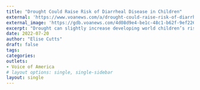 ```yaml
---
title: "Drought Could Raise Risk of Diarrheal Disease in Children"
external: 'https://www.voanews.com/a/drought-could-raise-risk-of-diarrheal-disease-in-children/6666261.html'
external_image: 'https://gdb.voanews.com/4d08d9e4-be1c-48c1-b62f-9ef226c41d87_cx0_cy13_cw94_w1023_r1_s.jpg'
excerpt: "Drought can slightly increase developing world children’s risk of diarrheal disease, researchers have found, adding that wetter regions seem to be affected differently than drier ones."
date: 2022-07-20
author: "Elise Cutts"
draft: false
tags:
categories:
outlets:
- Voice of America
# layout options: single, single-sidebar
layout: single
---
```


